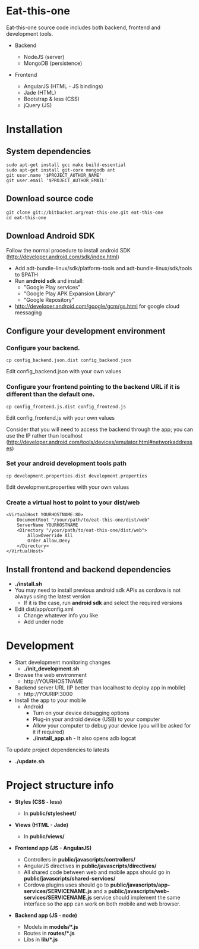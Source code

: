 # Eat-this-one
Eat-this-one source code includes both backend, frontend and development tools.

* Backend
    * NodeJS (server)
    * MongoDB (persistence)

* Frontend
    * AngularJS (HTML - JS bindings)
    * Jade (HTML)
    * Bootstrap & less (CSS)
    * jQuery (JS)

# Installation

## System dependencies
    sudo apt-get install gcc make build-essential
    sudo apt-get install git-core mongodb ant
    git user.name '$PROJECT_AUTHOR_NAME'
    git user.email '$PROJECT_AUTHOR_EMAIL'

## Download source code
    git clone git://bitbucket.org/eat-this-one.git eat-this-one
    cd eat-this-one

## Download Android SDK

Follow the normal procedure to install android SDK (http://developer.android.com/sdk/index.html)

* Add adt-bundle-linux/sdk/platform-tools and adt-bundle-linux/sdk/tools to $PATH
* Run **android sdk** and install:
    * "Google Play services"
    * "Google Play APK Expansion Library"
    * "Google Repository"
* http://developer.android.com/google/gcm/gs.html for google cloud messaging

## Configure your development environment

### Configure your backend.
    cp config_backend.json.dist config_backend.json

Edit config_backend.json with your own values

### Configure your frontend pointing to the backend URL if it is different than the default one.
    cp config_frontend.js.dist config_frontend.js

Edit config_frontend.js with your own values

Consider that you will need to access the backend through the app; you can use the IP rather than localhost (http://developer.android.com/tools/devices/emulator.html#networkaddresses)

### Set your android development tools path
    cp development.properties.dist development.properties

Edit development.properties with your own values

### Create a virtual host to point to your dist/web
    <VirtualHost YOURHOSTNAME:80>
        DocumentRoot "/your/path/to/eat-this-one/dist/web"
        ServerName YOURHOSTNAME
        <Directory "/your/path/to/eat-this-one/dist/web">
            AllowOverride All
            Order Allow,Deny
        </Directory>
    </VirtualHost>

## Install frontend and backend dependencies
* **./install.sh**
* You may need to install previous android sdk APIs as cordova is not always using the latest version
    * If it is the case, run **android sdk** and select the required versions
* Edit dist/app/config.xml
    * Change whatever info you like
    * Add **<icon src="icon.png" />** under **<widget>** node

# Development

* Start development monitoring changes
    * **./init_development.sh**
* Browse the web environment
    * http://YOURHOSTNAME
* Backend server URL (IP better than localhost to deploy app in mobile)
    * http://YOURIP:3000
* Install the app to your mobile
    * Android
        * Turn on your device debugging options
        * Plug-in your android device (USB) to your computer
        * Allow your computer to debug your device (you will be asked for it if required)
        * **./install_app.sh** - It also opens adb logcat

To update project dependencies to latests
* **./update.sh**

# Project structure info

* **Styles (CSS - less)**
    * In **public/stylesheet/**

* **Views (HTML - Jade)**
    * In **public/views/**

* **Frontend app (JS - AngularJS)**
    * Controllers in **public/javascripts/controllers/**
    * AngularJS directives in **public/javascripts/directives/**
    * All shared code between web and mobile apps should go in **public/javascripts/shared-services/**
    * Cordova plugins uses should go to **public/javascripts/app-services/SERVICENAME.js** and a **public/javascripts/web-services/SERVICENAME.js** service should implement the same interface so the app can work on both mobile and web browser.

* **Backend app (JS - node)**
    * Models in **models/*.js**
    * Routes in **routes/*.js**
    * Libs in **lib/*.js**
